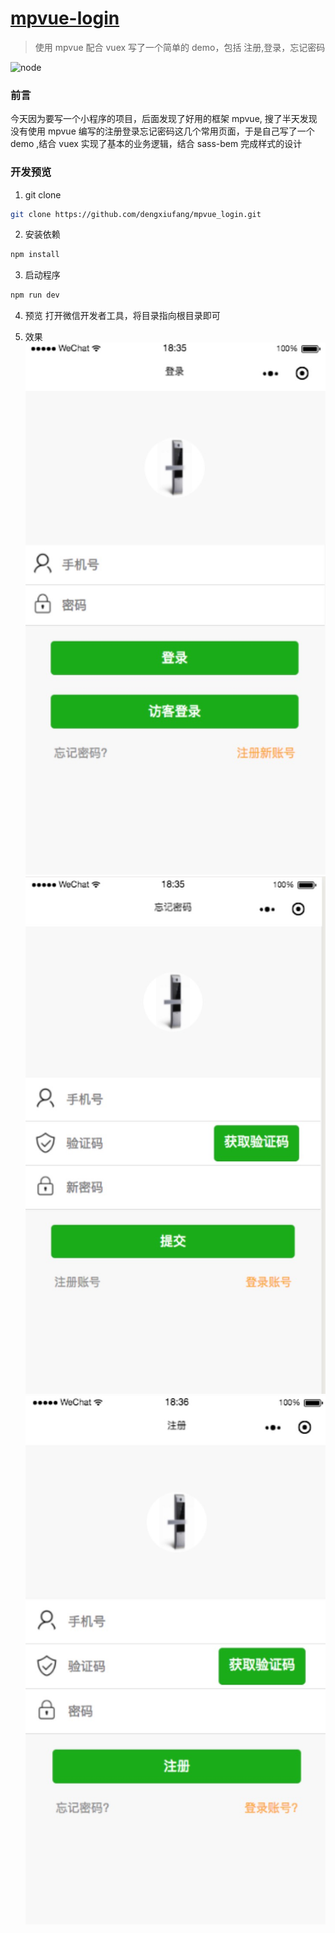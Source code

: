 # [mpvue-login](https://github.com/dengxiufang/mpvue_login)

> 使用 mpvue 配合 vuex 写了一个简单的 demo，包括 注册,登录，忘记密码

![node](https://img.shields.io/node/v/passport.svg) 
### 前言

今天因为要写一个小程序的项目，后面发现了好用的框架 mpvue, 搜了半天发现
没有使用 mpvue 编写的注册登录忘记密码这几个常用页面，于是自己写了一个demo
,结合 vuex 实现了基本的业务逻辑，结合 sass-bem 完成样式的设计
### 开发预览

1. git clone
```bash
git clone https://github.com/dengxiufang/mpvue_login.git
```
2. 安装依赖
```bash
npm install
```
3. 启动程序
```bash
npm run dev
```
4. 预览
打开微信开发者工具，将目录指向根目录即可

5. 效果
![](image/login.jpeg)
![](image/forgetPassword.jpeg)
![](image/register.jpeg)
